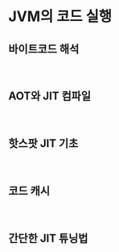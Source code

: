 # JVM의 코드 실행

## 바이트코드 해석

<br/>

## AOT와 JIT 컴파일

<br/>

## 핫스팟 JIT 기초

<br/>

## 코드 캐시

<br/>

## 간단한 JIT 튜닝법
